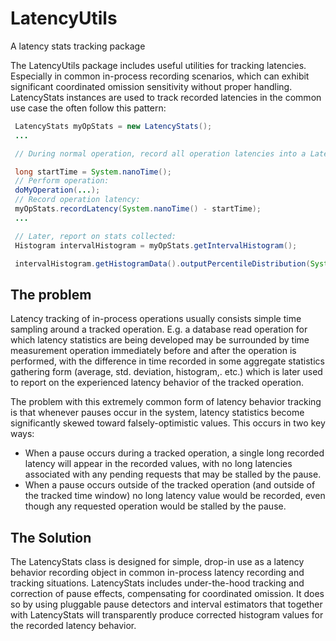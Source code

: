 LatencyUtils
============

A latency stats tracking package

The LatencyUtils package includes useful utilities for tracking latencies. Especially
in common in-process recording scenarios, which can exhibit significant coordinated
omission sensitivity without proper handling. LatencyStats instances are used to
track recorded latencies in the common use case the often follow this pattern:

```Java
 LatencyStats myOpStats = new LatencyStats();
 ...

 // During normal operation, record all operation latencies into a LatencyStats instance:

 long startTime = System.nanoTime();
 // Perform operation:
 doMyOperation(...);
 // Record operation latency:
 myOpStats.recordLatency(System.nanoTime() - startTime);
 ...

 // Later, report on stats collected:
 Histogram intervalHistogram = myOpStats.getIntervalHistogram();

 intervalHistogram.getHistogramData().outputPercentileDistribution(System.out, 1000000.0);
```

The problem
-------------

Latency tracking of in-process operations usually consists simple time sampling around
a tracked operation. E.g. a database read operation for which latency statistics are
being developed may be surrounded by time measurement operation immediately before and
after the operation is performed, with the difference in time recorded in some aggregate
statistics gathering form (average, std. deviation, histogram,. etc.) which is later
used to report on the experienced latency behavior of the tracked operation.

The problem with this extremely common form of latency behavior tracking is that
whenever pauses occur in the system, latency statistics become significantly skewed
toward falsely-optimistic values. This occurs in two key ways:
- When a pause occurs during a tracked operation, a single long recorded latency
  will appear in the recorded values, with no long latencies associated with any
  pending requests that may be stalled by the pause.</li>
- When a pause occurs outside of the tracked operation (and outside of the tracked
  time window) no long latency value would be recorded, even though any requested
  operation would be stalled by the pause.</li>

The Solution
-------------

The LatencyStats class is designed for simple, drop-in use as a latency behavior
recording object in common in-process latency recording and tracking situations.
LatencyStats includes under-the-hood tracking and correction of pause effects,
compensating for coordinated omission. It does so by using pluggable pause detectors
and interval estimators that together with LatencyStats will transparently produce
corrected histogram values for the recorded latency behavior.
